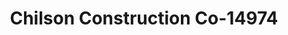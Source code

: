 ---
f_zip-code: 92325
f_state-code: CA
title: Chilson Construction Co-14974
f_phone: 909-338-4035
f_city-only: Crestline
f_address: Crestline Crestline
f_location-unique-id: '14974'
slug: chilson-construction-co-14974
updated-on: '2024-05-30T13:46:58.046Z'
created-on: '2024-05-30T13:36:59.803Z'
published-on: '2024-05-30T13:54:32.469Z'
f_city-state: cms/city/crestline-ca.md
f_company: cms/company/chilson-construction-co.md
f_state: cms/state/california.md
layout: '[payday-loan].html'
tags: payday-loan
---